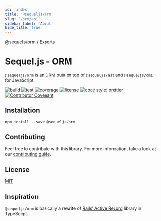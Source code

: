 ```yaml
---
id: 'index'
title: '@sequeljs/orm'
slug: '/orm/api'
sidebar_label: 'About'
hide_title: true
---
```


@sequeljs/orm / [Exports](modules.md)

# Sequel.js - ORM

`@sequeljs/orm` is an ORM built on top of `@sequeljs/ast` and `@sequeljs/omi`
for JavaScript.

[![build](https://github.com/sequeljs/orm/workflows/build/badge.svg)](https://github.com/sequeljs/orm/)
[![test](https://github.com/sequeljs/orm/workflows/test/badge.svg)](https://github.com/sequeljs/orm/)
[![coverage](https://coveralls.io/repos/github/sequeljs/orm/badge.svg?branch=main)](https://coveralls.io/github/sequeljs/orm?branch=main)
[![license](https://img.shields.io/github/license/sequeljs/orm)](https://github.com/sequeljs/orm/blob/main/LICENSE.md)
[![code style: prettier](https://img.shields.io/badge/code_style-prettier-ff69b4.svg)](https://github.com/prettier/prettier)
[![Contributor Covenant](https://img.shields.io/badge/Contributor%20Covenant-v2.0%20adopted-ff69b4.svg)](https://github.com/sequeljs/orm/blob/main/CODE_OF_CONDUCT.md)

## Installation

```JavaScript
npm install --save @sequeljs/orm
```

## Contributing

Feel free to contribute with this library. For more information, take a look at
our
[contributing guide](https://github.com/sequeljs/orm/blob/main/CONTRIBUTING.md).

## License

[MIT](https://github.com/sequeljs/orm/blob/main/LICENSE)

## Inspiration

`@sequeljs/orm` is basically a rewrite of
[Rails' Active Record](https://github.com/rails/rails/tree/v6.1.0/activerecord)
library in TypeScript.
